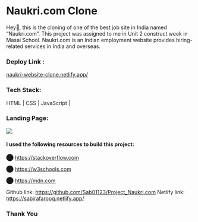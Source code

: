 
<h1>Naukri.com Clone</h1>
<p>Hey👋, this is the cloning of one of the best job site in India named “Naukri.com”. This project was assigned to me in Unit 2 construct week in Masai School. Naukri.com is an Indian employment website provides hiring-related services in India and overseas.</p>
<h3>Deploy Link : </h3>
<a href="https://naukricombysabira.netlify.app/">
naukri-website-clone.netlify.app/</a>

<h3>Tech Stack:</h3>

HTML | CSS | JavaScript |  

<h3>Landing Page:</h3>
<img src="https://miro.medium.com/max/1050/1*-1WyfUZtpbZBDDDKleEdJw.png" />

<h4>I used the following resources to build this project:</h4>

⬤ https://stackoverflow.com

⬤ https://w3schools.com

⬤ https://mdn.com

Github link: https://github.com/Sab01123/Project_Naukri.com
Netlify link: https://sabirafarooq.netlify.app/

<h3>Thank You</h3>

